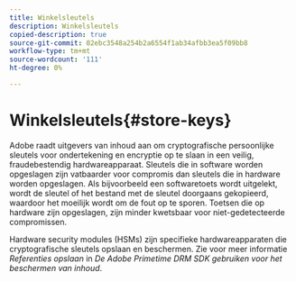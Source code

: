 ```yaml
---
title: Winkelsleutels
description: Winkelsleutels
copied-description: true
source-git-commit: 02ebc3548a254b2a6554f1ab34afbb3ea5f09bb8
workflow-type: tm+mt
source-wordcount: '111'
ht-degree: 0%

---
```


# Winkelsleutels{#store-keys}

Adobe raadt uitgevers van inhoud aan om cryptografische persoonlijke sleutels voor ondertekening en encryptie op te slaan in een veilig, fraudebestendig hardwareapparaat. Sleutels die in software worden opgeslagen zijn vatbaarder voor compromis dan sleutels die in hardware worden opgeslagen. Als bijvoorbeeld een softwaretoets wordt uitgelekt, wordt de sleutel of het bestand met de sleutel doorgaans gekopieerd, waardoor het moeilijk wordt om de fout op te sporen. Toetsen die op hardware zijn opgeslagen, zijn minder kwetsbaar voor niet-gedetecteerde compromissen.

Hardware security modules (HSMs) zijn specifieke hardwareapparaten die cryptografische sleutels opslaan en beschermen. Zie voor meer informatie *Referenties opslaan* in *De Adobe Primetime DRM SDK gebruiken voor het beschermen van inhoud*.
